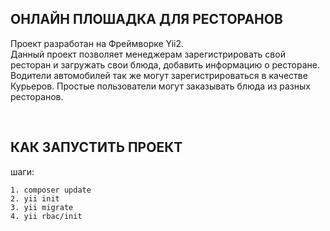 ОНЛАЙН ПЛОШАДКА ДЛЯ РЕСТОРАНОВ
-------------------------------
<p>
    Проект разработан на Фреймворке Yii2. <br>
    Данный проект позволяет менеджерам зарегистрировать свой 
    ресторан и загружать свои блюда, добавить информацию о ресторане. <br>
    Водители автомобилей так же могут зарегистрироваться в качестве Курьеров. 
    Простые пользователи могут заказывать блюда из разных ресторанов.
</p>

<br>

КАК ЗАПУСТИТЬ ПРОЕКТ
--------------------
шаги:
   
    1. composer update
    2. yii init
    3. yii migrate
    4. yii rbac/init
    
    
    
